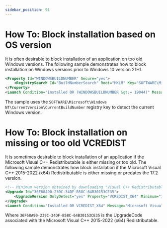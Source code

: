 ```yaml
---
sidebar_position: 91
---
```


# How To: Block installation based on OS version

It is often desirable to block installation of an application on too old Windows versions. The following sample demonstrates how to block installation on Windows versions prior to Windows 10 version 21H1.

```xml
<Property Id="WINDOWSBUILDNUMBER" Secure="yes">
    <RegistrySearch Id="BuildNumberSearch" Root="HKLM" Key="SOFTWARE\Microsoft\Windows NT\CurrentVersion" Name="CurrentBuildNumber" Type="raw" />
</Property>
<Launch Condition="Installed OR (WINDOWSBUILDNUMBER &gt;= 19044)" Message="This application require Windows 10 version 21H1 (build 19044) or newer." />
```

The sample uses the `SOFTWARE\Microsoft\Windows NT\CurrentVersion\CurrentBuildNumber` registry key to detect the current Windows version.


# How To: Block installation on missing or too old VCREDIST

It is sometimes desirable to block installation of an application if the Microsoft Visual C++ Redistributable is either missing or too old. The following sample demonstrates how block installation if the Microsoft Visual C++ 2015-2022 (x64) Redistributable is either missing or predates the 17.2 version.

```xml
<!-- Minimum version obtained by downloading "Visual C++ Redistributable for Visual Studio 2022" (x64) 17.2 from https://my.visualstudio.com/Downloads and checking the EXE file version. -->
<Upgrade Id="36F68A90-239C-34DF-B58C-64B30153CE35">
    <UpgradeVersion OnlyDetect="yes" Property="VCREDIST_X64" Minimum="14.32.31332.0" />
</Upgrade>
<Launch Condition="Installed OR VCREDIST_X64" Message="Microsoft Visual C++ 2015-2022 (x64) Redistributable missing or too old." />
```

Where `36F68A90-239C-34DF-B58C-64B30153CE35` is the UpgradeCode associated with the Microsoft Visual C++ 2015-2022 (x64) Redistributable.
